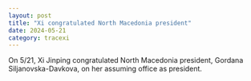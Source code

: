 ```yaml
---
layout: post
title: "Xi congratulated North Macedonia president"
date: 2024-05-21
category: tracexi
---
```


On 5/21, Xi Jinping congratulated North Macedonia president, Gordana Siljanovska-Davkova, on her assuming office as president.
